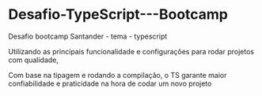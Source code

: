 # Desafio-TypeScript---Bootcamp
Desafio bootcamp Santander - tema - typescript

Utilizando as principais funcionalidade e configurações para rodar projetos com qualidade,

Com base na tipagem e rodando a compilação, o TS garante maior confiabilidade e praticidade na hora de codar um novo projeto
